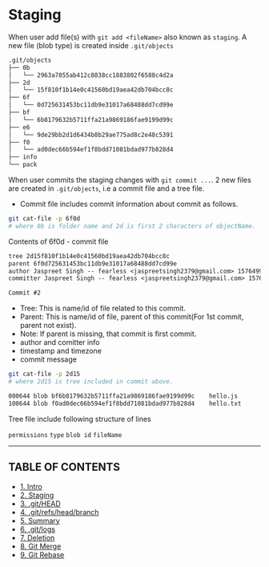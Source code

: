 # Staging
When user add file(s) with `git add <fileName>` also known as `staging`. A new file (blob type) is created inside `.git/objects`

```bash
.git/objects
├── 0b
│   └── 2963a7855ab412c8838cc1883802f6588c4d2a
├── 2d
│   └── 15f810f1b14e0c41560bd19aea42db704bcc8c
├── 6f
│   └── 0d725631453bc11db9e31017a68488dd7cd99e
├── bf
│   └── 6b8179632b5711ffa21a9869186fae9199d99c
├── e6
│   └── 9de29bb2d1d6434b8b29ae775ad8c2e48c5391
├── f0
│   └── ad0dec66b594ef1f8bdd71081bdad977b828d4
├── info
└── pack
```

When user commits the staging changes with `git commit ...`. 2 new files are created in `.git/objects`, i.e a commit file and a tree file.

- Commit file includes commit information about commit as follows.

```bash
git cat-file -p 6f0d
# where 0b is folder name and 2d is first 2 characters of objectName.
```

Contents of 6f0d - commit file

```txt
tree 2d15f810f1b14e0c41560bd19aea42db704bcc8c
parent 6f0d725631453bc11db9e31017a68488dd7cd99e
author Jaspreet Singh -- fearless <jaspreetsingh2379@gmail.com> 1576499527 +0530
committer Jaspreet Singh -- fearless <jaspreetsingh2379@gmail.com> 1576499527 +0530

Commit #2
```

- Tree: This is name/id of file related to this commit.
- Parent: This is name/id of file, parent of this commit(For 1st commit, parent not exist).
- Note: If parent is missing, that commit is first commit.
- author and comitter info
- timestamp and timezone
- commit message

```bash
git cat-file -p 2d15
# where 2d15 is tree included in commit above.
```

```txt
000644 blob bf6b8179632b5711ffa21a9869186fae9199d99c    hello.js
100644 blob f0ad0dec66b594ef1f8bdd71081bdad977b828d4    hello.txt
```

Tree file include following structure of lines

`permissions` `type` `blob id` `fileName`

---

## TABLE OF CONTENTS

- [1. Intro](README.md)
- [2. Staging](2.Staging.md)
- [3. .git/HEAD](3.HEAD.md)
- [4. .git/refs/head/branch](4.refs.md)
- [5. Summary](5.Summary.md)
- [6. .git/logs](6.Logs.md)
- [7. Deletion](7.Deletion.md)
- [8. Git Merge](8.Merge.md)
- [9. Git Rebase](9.Rebase.md)